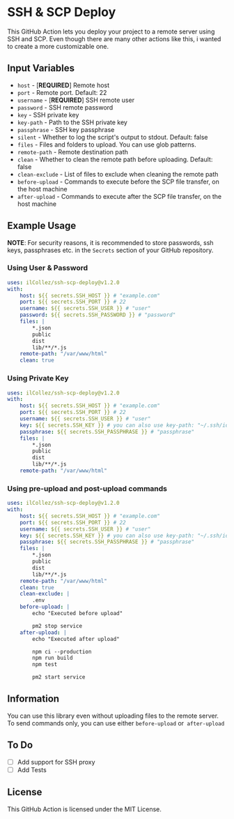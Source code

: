 # SSH & SCP Deploy
This GitHub Action lets you deploy your project to a remote server using SSH and SCP. Even though there are many other actions like this, i wanted to create a more customizable one.

## Input Variables
- `host` - [**REQUIRED**] Remote host
- `port` -  Remote port. Default: 22
- `username` - [**REQUIRED**] SSH remote user
- `password` -  SSH remote password
- `key` -  SSH private key
- `key-path` -  Path to the SSH private key
- `passphrase` -  SSH key passphrase
- `silent` - Whether to log the script's output to stdout. Default: false
- `files` - Files and folders to upload. You can use glob patterns.
- `remote-path` -  Remote destination path
- `clean` -  Whether to clean the remote path before uploading. Default: false
- `clean-exclude` -  List of files to exclude when cleaning the remote path
- `before-upload` -  Commands to execute before the SCP file transfer, on the host machine
- `after-upload` -  Commands to execute after the SCP file transfer, on the host machine

## Example Usage
**NOTE**: For security reasons, it is recommended to store passwords, ssh keys, passphrases etc. in the `Secrets` section of your GitHub repository.
### Using User & Password
```yaml
uses: ilCollez/ssh-scp-deploy@v1.2.0
with:
    host: ${{ secrets.SSH_HOST }} # "example.com"
    port: ${{ secrets.SSH_PORT }} # 22
    username: ${{ secrets.SSH_USER }} # "user"
    password: ${{ secrets.SSH_PASSWORD }} # "password"
    files: |
        *.json
        public
        dist
        lib/**/*.js
    remote-path: "/var/www/html"
    clean: true
```

### Using Private Key
```yaml
uses: ilCollez/ssh-scp-deploy@v1.2.0
with:
    host: ${{ secrets.SSH_HOST }} # "example.com"
    port: ${{ secrets.SSH_PORT }} # 22
    username: ${{ secrets.SSH_USER }} # "user"
    key: ${{ secrets.SSH_KEY }} # you can also use key-path: "~/.ssh/id_rsa"
    passphrase: ${{ secrets.SSH_PASSPHRASE }} # "passphrase"
    files: |
        *.json
        public
        dist
        lib/**/*.js
    remote-path: "/var/www/html"
```

### Using pre-upload and post-upload commands
```yaml
uses: ilCollez/ssh-scp-deploy@v1.2.0
with:
    host: ${{ secrets.SSH_HOST }} # "example.com"
    port: ${{ secrets.SSH_PORT }} # 22
    username: ${{ secrets.SSH_USER }} # "user"
    key: ${{ secrets.SSH_KEY }} # you can also use key-path: "~/.ssh/id_rsa"
    passphrase: ${{ secrets.SSH_PASSPHRASE }} # "passphrase"
    files: |
        *.json
        public
        dist
        lib/**/*.js
    remote-path: "/var/www/html"
    clean: true
    clean-exclude: |
        .env
    before-upload: |
        echo "Executed before upload"

        pm2 stop service
    after-upload: |
        echo "Executed after upload"

        npm ci --production
        npm run build
        npm test

        pm2 start service        
```

## Information
You can use this library even without uploading files to the remote server. To send commands only, you can use either `before-upload` or` after-upload`

## To Do
- [ ] Add support for SSH proxy
- [ ] Add Tests

## License
This GitHub Action is licensed under the MIT License.
